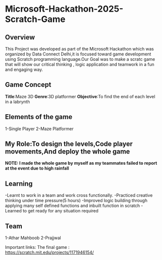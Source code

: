 # Microsoft-Hackathon-2025-Scratch-Game

## Overview
This Project was developed as part of the Microsoft Hackathon which was organized by Data Connect Delhi,it is focused toward game development using Scratch programming language.Our Goal was to make a scratc game that will show our critical thinking , logic application and teamwork in a fun and engaging way.

## Game Concept
**Title**:Maze 3D
**Genre**:3D platformer
**Objective**:To find the end of each level in a labrynth


## Elements of the game
1-Single Player
2-Maze Platformer


## My Role:To design the levels,Code player movements,And deploy the whole game 
**NOTE: I made the whole game by myself as my teammates failed to report at the event due to high rainfall**

## Learning
-Learnt to work in a team and work cross functionally.
-Practiced creative thinking under time pressure(5 hours)
-Improved logic building through applying many self defined functions and inbuilt function in scratch
-Learned to get ready for any situation required

## Team
1-Athar Mahboob
2-Prajjwal

Important links:
The final game : https://scratch.mit.edu/projects/1171946154/


